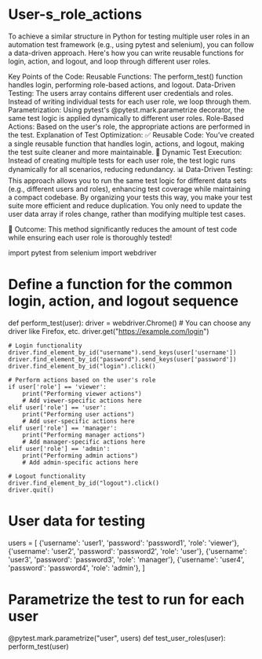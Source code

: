 # User-s_role_actions
To achieve a similar structure in Python for testing multiple user roles in an automation test framework (e.g., using pytest and selenium), you can follow a data-driven approach. Here's how you can write reusable functions for login, action, and logout, and loop through different user roles.

Key Points of the Code:
Reusable Functions: The perform_test() function handles login, performing role-based actions, and logout.
Data-Driven Testing: The users array contains different user credentials and roles. Instead of writing individual tests for each user role, we loop through them.
Parametrization: Using pytest's @pytest.mark.parametrize decorator, the same test logic is applied dynamically to different user roles.
Role-Based Actions: Based on the user's role, the appropriate actions are performed in the test.
Explanation of Test Optimization:
✅ Reusable Code: You’ve created a single reusable function that handles login, actions, and logout, making the test suite cleaner and more maintainable.
🔁 Dynamic Test Execution: Instead of creating multiple tests for each user role, the test logic runs dynamically for all scenarios, reducing redundancy.
📊 Data-Driven Testing: This approach allows you to run the same test logic for different data sets (e.g., different users and roles), enhancing test coverage while maintaining a compact codebase.
By organizing your tests this way, you make your test suite more efficient and reduce duplication. You only need to update the user data array if roles change, rather than modifying multiple test cases.

🎉 Outcome: This method significantly reduces the amount of test code while ensuring each user role is thoroughly tested!

import pytest
from selenium import webdriver

# Define a function for the common login, action, and logout sequence
def perform_test(user):
    driver = webdriver.Chrome()  # You can choose any driver like Firefox, etc.
    driver.get("https://example.com/login")
    
    # Login functionality
    driver.find_element_by_id("username").send_keys(user['username'])
    driver.find_element_by_id("password").send_keys(user['password'])
    driver.find_element_by_id("login").click()

    # Perform actions based on the user's role
    if user['role'] == 'viewer':
        print("Performing viewer actions")
        # Add viewer-specific actions here
    elif user['role'] == 'user':
        print("Performing user actions")
        # Add user-specific actions here
    elif user['role'] == 'manager':
        print("Performing manager actions")
        # Add manager-specific actions here
    elif user['role'] == 'admin':
        print("Performing admin actions")
        # Add admin-specific actions here

    # Logout functionality
    driver.find_element_by_id("logout").click()
    driver.quit()

# User data for testing
users = [
    {'username': 'user1', 'password': 'password1', 'role': 'viewer'},
    {'username': 'user2', 'password': 'password2', 'role': 'user'},
    {'username': 'user3', 'password': 'password3', 'role': 'manager'},
    {'username': 'user4', 'password': 'password4', 'role': 'admin'},
]

# Parametrize the test to run for each user
@pytest.mark.parametrize("user", users)
def test_user_roles(user):
    perform_test(user)

                          

